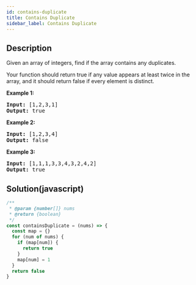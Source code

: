 ```yaml
---
id: contains-duplicate
title: Contains Duplicate
sidebar_label: Contains Duplicate
---
```

## Description
<div class="description">
<p>Given an array of integers, find if the array contains any duplicates.</p>

<p>Your function should return true if any value appears at least twice in the array, and it should return false if every element is distinct.</p>

<p><strong>Example 1:</strong></p>

<pre>
<strong>Input:</strong> [1,2,3,1]
<strong>Output:</strong> true</pre>

<p><strong>Example 2:</strong></p>

<pre>
<strong>Input: </strong>[1,2,3,4]
<strong>Output:</strong> false</pre>

<p><strong>Example 3:</strong></p>

<pre>
<strong>Input: </strong>[1,1,1,3,3,4,3,2,4,2]
<strong>Output:</strong> true</pre>

</div>

## Solution(javascript)
```javascript
/**
 * @param {number[]} nums
 * @return {boolean}
 */
const containsDuplicate = (nums) => {
  const map = {}
  for (num of nums) {
    if (map[num]) {
      return true
    }
    map[num] = 1
  }
  return false
}

```
